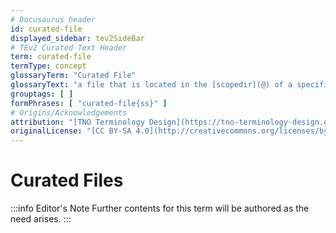 ```yaml
---
# Docusaurus header
id: curated-file
displayed_sidebar: tev2SideBar
# TEv2 Curated Text Header
term: curated-file
termType: concept
glossaryTerm: "Curated File"
glossaryText: "a file that is located in the [scopedir](@) of a specific [scope](@), and is (therefore) [curated](@) by (one of) the [curators](@) of that [scope](@)."
grouptags: [ ]
formPhrases: [ "curated-file{ss}" ]
# Origins/Acknowledgements
attribution: "[TNO Terminology Design](https://tno-terminology-design.github.io/tev2-specifications/docs)"
originalLicense: "[CC BY-SA 4.0](http://creativecommons.org/licenses/by-sa/4.0/?ref=chooser-v1)"
---
```


# Curated Files

:::info Editor's Note
Further contents for this term will be authored as the need arises.
:::